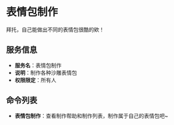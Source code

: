 # 表情包制作
拜托，自己能做出不同的表情包很酷的欸！

## 服务信息
- **服务名**：表情包制作
- **说明**：制作各种沙雕表情包
- **权限限定**：所有人

## 命令列表
- **表情包制作**：查看制作帮助和制作列表，制作属于自己的表情包吧~